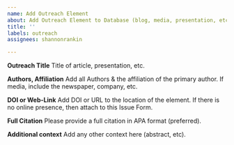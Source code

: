 ```yaml
---
name: Add Outreach Element
about: Add Outreach Element to Database (blog, media, presentation, etc)
title: ''
labels: outreach
assignees: shannonrankin

---
```


**Outreach Title**
Title of article, presentation, etc.

**Authors, Affiliation**
Add all Authors & the affiliation of the primary author. If media, include the newspaper, company, etc. 

**DOI or Web-Link**
Add DOI or URL to the location of the element. If there is no online presence, then attach to this Issue Form. 

**Full Citation**
Please provide a full citation in APA format (preferred).

**Additional context**
Add any other context here (abstract, etc).

